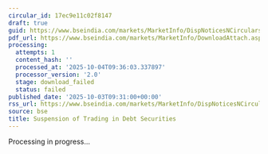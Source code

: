 ```yaml
---
circular_id: 17ec9e11c02f8147
draft: true
guid: https://www.bseindia.com/markets/MarketInfo/DispNoticesNCirculars.aspx?Noticeid={E2F3F166-C490-4D53-B155-CDB4F815E583}&noticeno=20251003-17&dt=10/03/2025&icount=17&totcount=73&flag=0
pdf_url: https://www.bseindia.com/markets/MarketInfo/DownloadAttach.aspx?id=20251003-17&attachedId=
processing:
  attempts: 1
  content_hash: ''
  processed_at: '2025-10-04T09:36:03.337897'
  processor_version: '2.0'
  stage: download_failed
  status: failed
published_date: '2025-10-03T09:31:00+00:00'
rss_url: https://www.bseindia.com/markets/MarketInfo/DispNoticesNCirculars.aspx?Noticeid={E2F3F166-C490-4D53-B155-CDB4F815E583}&noticeno=20251003-17&dt=10/03/2025&icount=17&totcount=73&flag=0
source: bse
title: Suspension of Trading in Debt Securities
---
```


Processing in progress...